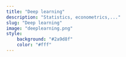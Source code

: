 ```yaml
---
title: "Deep learning"
description: "Statistics, econometrics,..."
slug: "Deep learning"
image: "deeplearning.png"
style:
    background: "#2a9d8f"
    color: "#fff"
---
```

